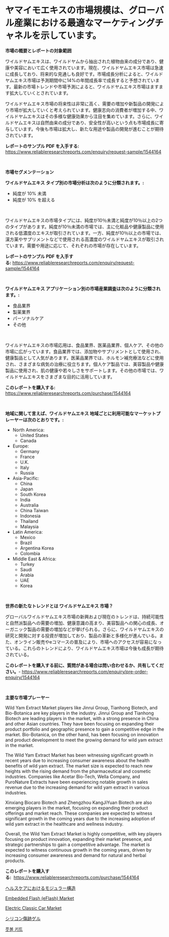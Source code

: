 <p><h1>ヤマイモエキスの市場規模は、グローバル産業における最適なマーケティングチャネルを示しています。</h1></p><p><strong>市場の概要とレポートの対象範囲</strong></p>
<p><p>ワイルドヤムエキスは、ワイルドヤムから抽出された植物由来の成分であり、健康や美容において広く使用されています。現在、ワイルドヤムエキス市場は急速に成長しており、将来的な見通しも良好です。市場成長分析によると、ワイルドヤムエキス市場は予測期間中に14%の年間成長率で成長すると予想されています。最新の市場トレンドや市場予測によると、ワイルドヤムエキス市場はますます拡大していくとされています。</p><p>ワイルドヤムエキス市場の将来性は非常に高く、需要の増加や新製品の開発により市場が拡大していくと考えられています。健康志向の消費者が増加する中、ワイルドヤムエキスはその多様な健康効果から注目を集めています。さらに、ワイルドヤムエキスは自然由来の成分であり、安全性が高いという点も市場成長に寄与しています。今後も市場は拡大し、新たな用途や製品の開発が進むことが期待されています。</p></p>
<p><strong>レポートのサンプル PDF を入手する:</strong> <a href="https://www.reliableresearchreports.com/enquiry/request-sample/1544164">https://www.reliableresearchreports.com/enquiry/request-sample/1544164</a></p>
<p>&nbsp;</p>
<p><strong>市場セグメンテーション</strong></p>
<p><strong>ワイルドヤムエキス タイプ別の市場分析は次のように分類されます。:</strong></p>
<p><ul><li>純度が 10% 未満</li><li>純度が 10% を超える</li></ul></p>
<p>&nbsp;</p>
<p><p>ワイルドヤムエキスの市場タイプには、純度が10％未満と純度が10％以上の2つのタイプがあります。純度が10％未満の市場では、主に化粧品や健康製品に使用される低濃度のエキスが取引されています。一方、純度が10％以上の市場では、漢方薬やサプリメントなどで使用される高濃度のワイルドヤムエキスが取引されています。需要や用途に応じて、それぞれの市場が存在しています。</p></p>
<p><strong>レポートのサンプル PDF を入手する:</strong>&nbsp;<a href="https://www.reliableresearchreports.com/enquiry/request-sample/1544164">https://www.reliableresearchreports.com/enquiry/request-sample/1544164</a></p>
<p>&nbsp;</p>
<p><strong> ワイルドヤムエキス アプリケーション別の市場産業調査は次のように分類されます。:</strong></p>
<p><ul><li>食品業界</li><li>製薬業界</li><li>パーソナルケア</li><li>その他</li></ul></p>
<p>&nbsp;</p>
<p><p>ワイルドヤムエキスの市場応用は、食品業界、医薬品業界、個人ケア、その他の市場に広がっています。食品業界では、添加物やサプリメントとして使用され、健康製品として人気があります。医薬品業界では、ホルモン補充療法などに使用され、さまざまな病気の治療に役立ちます。個人ケア製品では、美容製品や健康製品に使用され、肌の健康や若々しさをサポートします。その他の市場では、ワイルドヤムエキスをさまざまな目的に活用しています。</p></p>
<p><strong>このレポートを購入する:</strong>&nbsp; <a href="https://www.reliableresearchreports.com/purchase/1544164">https://www.reliableresearchreports.com/purchase/1544164</a></p>
<p>&nbsp;</p>
<p><strong>地域に関して言えば、ワイルドヤムエキス 地域ごとに利用可能なマーケットプレーヤーは次のとおりです。:</strong></p>
<p><ul>
    <li>
        North America:
        <ul>
            <li>United States</li>
            <li>Canada</li>
        </ul>
    </li>
    <li>
        Europe:
        <ul>
            <li>Germany</li>
            <li>France</li>
            <li>U.K.</li>
            <li>Italy</li>
            <li>Russia</li>
        </ul>
    </li>
    <li>
        Asia-Pacific:
        <ul>
            <li>China</li>
            <li>Japan</li>
            <li>South Korea</li>
            <li>India</li>
            <li>Australia</li>
            <li>China Taiwan</li>
            <li>Indonesia</li>
            <li>Thailand</li>
            <li>Malaysia</li>
        </ul>
    </li>
    <li>
        Latin America:
        <ul>
            <li>Mexico</li>
            <li>Brazil</li>
            <li>Argentina Korea</li>
            <li>Colombia</li>
        </ul>
    </li>
    <li>
        Middle East & Africa:
        <ul>
            <li>Turkey</li>
            <li>Saudi</li>
            <li>Arabia</li>
            <li>UAE</li>
            <li>Korea</li>
        </ul>
    </li>
    </ul></p>
<p>&nbsp;</p>
<p><strong>世界の新たなトレンドとは ワイルドヤムエキス 市場？</strong></p>
<p><p>グローバルワイルドヤムエキス市場の新興および現在のトレンドは、持続可能性と自然派製品への需要の増加、健康意識の高まり、美容製品への関心の成長、オーガニック製品の需要の増加などが挙げられる。さらに、ワイルドヤムエキスの研究と開発に対する投資が増加しており、製品の革新と多様化が進んでいる。また、オンライン販売やeコマースの普及により、市場へのアクセスが容易になっている。これらのトレンドにより、ワイルドヤムエキス市場は今後も成長が期待されている。</p></p>
<p><strong>このレポートを購入する前に、質問がある場合は問い合わせるか、共有してください。</strong>- <a href="https://www.reliableresearchreports.com/enquiry/pre-order-enquiry/1544164">https://www.reliableresearchreports.com/enquiry/pre-order-enquiry/1544164</a></p>
<p>&nbsp;</p>
<p><strong>主要な市場プレーヤー</strong></p>
<p><p>Wild Yam Extract Market players like Jinrui Group, Tianhong Biotech, and Bio-Botanica are key players in the industry. Jinrui Group and Tianhong Biotech are leading players in the market, with a strong presence in China and other Asian countries. They have been focusing on expanding their product portfolio and geographic presence to gain a competitive edge in the market. Bio-Botanica, on the other hand, has been focusing on innovation and product development to meet the growing demand for wild yam extract in the market.</p><p>The Wild Yam Extract Market has been witnessing significant growth in recent years due to increasing consumer awareness about the health benefits of wild yam extract. The market size is expected to reach new heights with the rising demand from the pharmaceutical and cosmetic industries. Companies like Acetar Bio-Tech, Wella Company, and PuroNature Extracts have been experiencing notable growth in sales revenue due to the increasing demand for wild yam extract in various industries.</p><p>Xinxiang Biocaro Biotech and Zhengzhou KangJiYuan Biotech are also emerging players in the market, focusing on expanding their product offerings and market reach. These companies are expected to witness significant growth in the coming years due to the increasing adoption of wild yam extract in the healthcare and wellness industry.</p><p>Overall, the Wild Yam Extract Market is highly competitive, with key players focusing on product innovation, expanding their market presence, and strategic partnerships to gain a competitive advantage. The market is expected to witness continuous growth in the coming years, driven by increasing consumer awareness and demand for natural and herbal products.</p></p>
<p><strong>このレポートを購入する:</strong>&nbsp;&nbsp;<a href="https://www.reliableresearchreports.com/purchase/1544164">https://www.reliableresearchreports.com/purchase/1544164</a></p>
<p><p><a href="https://github.com/schmahlson/Market-Research-Report-List-1/blob/main/690082513449.md">ヘルスケアにおけるモジュラー構造</a></p><p><a href="https://github.com/vimar16th/Market-Research-Report-List-3/blob/main/embedded-flash-eflash-market.md">Embedded Flash (eFlash) Market</a></p><p><a href="https://issuu.com/reportprime-2/docs/electric-classic-car-market-size-2030.pptx">Electric Classic Car Market</a></p><p><a href="https://github.com/zjkmgcs938405/Market-Research-Report-List-1/blob/main/449234813446.md">シリコン傷跡ゲル</a></p><p><a href="https://github.com/vsnao330707/Market-Research-Report-List-1/blob/main/393472512284.md">풋볼 키트</a></p></p>